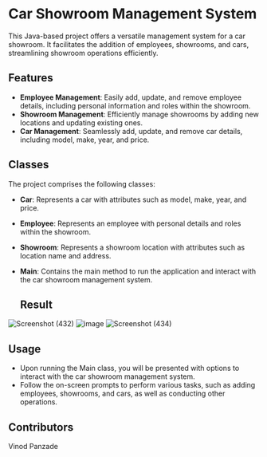 
# Car Showroom Management System

This Java-based project offers a versatile management system for a car showroom. It facilitates the addition of employees, showrooms, and cars, streamlining showroom operations efficiently.

## Features

- **Employee Management**: Easily add, update, and remove employee details, including personal information and roles within the showroom.
- **Showroom Management**: Efficiently manage showrooms by adding new locations and updating existing ones.
- **Car Management**: Seamlessly add, update, and remove car details, including model, make, year, and price.

## Classes

The project comprises the following classes:

- **Car**: Represents a car with attributes such as model, make, year, and price.
- **Employee**: Represents an employee with personal details and roles within the showroom.
- **Showroom**: Represents a showroom location with attributes such as location name and address.
- **Main**: Contains the main method to run the application and interact with the car showroom management system.

   ## Result
![Screenshot (432)](https://github.com/vinodpanzade/Car-Showroom-Management-System-/assets/161502332/609ab443-42c9-47e8-937b-d51383f93e05)
![image](https://github.com/vinodpanzade/Car-Showroom-Management-System-/assets/161502332/31392a13-2a3e-4340-b98c-6635772b451a)
![Screenshot (434)](https://github.com/vinodpanzade/Car-Showroom-Management-System-/assets/161502332/87eb8032-c311-4a01-998b-235b3efacc92)




## Usage

- Upon running the Main class, you will be presented with options to interact with the car showroom management system.
- Follow the on-screen prompts to perform various tasks, such as adding employees, showrooms, and cars, as well as conducting other operations.

## Contributors
Vinod Panzade

